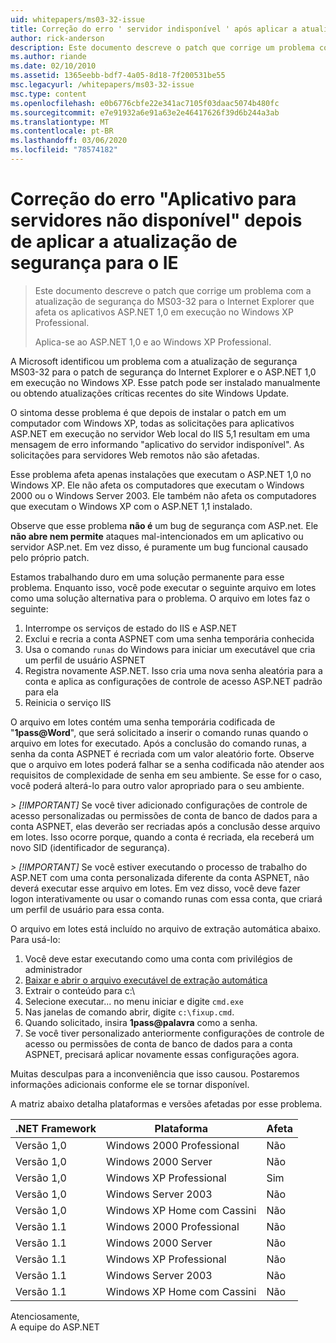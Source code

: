 ```yaml
---
uid: whitepapers/ms03-32-issue
title: Correção do erro ' servidor indisponível ' após aplicar a atualização de segurança para o IE | Microsoft Docs
author: rick-anderson
description: Este documento descreve o patch que corrige um problema com a atualização de segurança do MS03-32 para o Internet Explorer que afeta os aplicativos ASP.NET 1,0 em execução no Wi...
ms.author: riande
ms.date: 02/10/2010
ms.assetid: 1365eebb-bdf7-4a05-8d18-7f200531be55
msc.legacyurl: /whitepapers/ms03-32-issue
msc.type: content
ms.openlocfilehash: e0b6776cbfe22e341ac7105f03daac5074b480fc
ms.sourcegitcommit: e7e91932a6e91a63e2e46417626f39d6b244a3ab
ms.translationtype: MT
ms.contentlocale: pt-BR
ms.lasthandoff: 03/06/2020
ms.locfileid: "78574182"
---
```

# <a name="fix-for-server-application-unavailable-error-after-applying-security-update-for-ie"></a>Correção do erro "Aplicativo para servidores não disponível" depois de aplicar a atualização de segurança para o IE

> Este documento descreve o patch que corrige um problema com a atualização de segurança do MS03-32 para o Internet Explorer que afeta os aplicativos ASP.NET 1,0 em execução no Windows XP Professional.
> 
> Aplica-se ao ASP.NET 1,0 e ao Windows XP Professional.

A Microsoft identificou um problema com a atualização de segurança MS03-32 para o patch de segurança do Internet Explorer e o ASP.NET 1,0 em execução no Windows XP. Esse patch pode ser instalado manualmente ou obtendo atualizações críticas recentes do site Windows Update.

O sintoma desse problema é que depois de instalar o patch em um computador com Windows XP, todas as solicitações para aplicativos ASP.NET em execução no servidor Web local do IIS 5,1 resultam em uma mensagem de erro informando "aplicativo do servidor indisponível". As solicitações para servidores Web remotos não são afetadas.

Esse problema afeta apenas instalações que executam o ASP.NET 1,0 no Windows XP. Ele não afeta os computadores que executam o Windows 2000 ou o Windows Server 2003. Ele também não afeta os computadores que executam o Windows XP com o ASP.NET 1,1 instalado.

Observe que esse problema **não é** um bug de segurança com ASP.net. Ele **não abre nem permite** ataques mal-intencionados em um aplicativo ou servidor ASP.net. Em vez disso, é puramente um bug funcional causado pelo próprio patch.

Estamos trabalhando duro em uma solução permanente para esse problema. Enquanto isso, você pode executar o seguinte arquivo em lotes como uma solução alternativa para o problema. O arquivo em lotes faz o seguinte:

1. Interrompe os serviços de estado do IIS e ASP.NET
2. Exclui e recria a conta ASPNET com uma senha temporária conhecida
3. Usa o comando `runas` do Windows para iniciar um executável que cria um perfil de usuário ASPNET
4. Registra novamente ASP.NET. Isso cria uma nova senha aleatória para a conta e aplica as configurações de controle de acesso ASP.NET padrão para ela
5. Reinicia o serviço IIS

O arquivo em lotes contém uma senha temporária codificada de "<strong>1pass\@Word</strong>", que será solicitado a inserir o comando runas quando o arquivo em lotes for executado. Após a conclusão do comando runas, a senha da conta ASPNET é recriada com um valor aleatório forte. Observe que o arquivo em lotes poderá falhar se a senha codificada não atender aos requisitos de complexidade de senha em seu ambiente. Se esse for o caso, você poderá alterá-lo para outro valor apropriado para o seu ambiente.

*> [!IMPORTANT]* Se você tiver adicionado configurações de controle de acesso personalizadas ou permissões de conta de banco de dados para a conta ASPNET, elas deverão ser recriadas após a conclusão desse arquivo em lotes. Isso ocorre porque, quando a conta é recriada, ela receberá um novo SID (identificador de segurança).

*> [!IMPORTANT]* Se você estiver executando o processo de trabalho do ASP.NET com uma conta personalizada diferente da conta ASPNET, não deverá executar esse arquivo em lotes. Em vez disso, você deve fazer logon interativamente ou usar o comando runas com essa conta, que criará um perfil de usuário para essa conta.

O arquivo em lotes está incluído no arquivo de extração automática abaixo. Para usá-lo:

1. Você deve estar executando como uma conta com privilégios de administrador
2. [Baixar e abrir o arquivo executável de extração automática](ms03-32-issue/_static/fixup1.exe)
3. Extrair o conteúdo para c:\
4. Selecione executar... no menu iniciar e digite `cmd.exe`
5. Nas janelas de comando abrir, digite `c:\fixup.cmd`.
6. Quando solicitado, insira <strong>1pass\@palavra</strong> como a senha.
7. Se você tiver personalizado anteriormente configurações de controle de acesso ou permissões de conta de banco de dados para a conta ASPNET, precisará aplicar novamente essas configurações agora.

Muitas desculpas para a inconveniência que isso causou. Postaremos informações adicionais conforme ele se tornar disponível.

A matriz abaixo detalha plataformas e versões afetadas por esse problema.

| .NET Framework | Plataforma | Afeta |
| --- | --- | --- |
| Versão 1,0 | Windows 2000 Professional | Não |
| Versão 1,0 | Windows 2000 Server | Não |
| Versão 1,0 | Windows XP Professional | Sim |
| Versão 1,0 | Windows Server 2003 | Não |
| Versão 1,0 | Windows XP Home com Cassini | Não |
| Versão 1.1 | Windows 2000 Professional | Não |
| Versão 1.1 | Windows 2000 Server | Não |
| Versão 1.1 | Windows XP Professional | Não |
| Versão 1.1 | Windows Server 2003 | Não |
| Versão 1.1 | Windows XP Home com Cassini | Não |

Atenciosamente,   
 A equipe do ASP.NET
